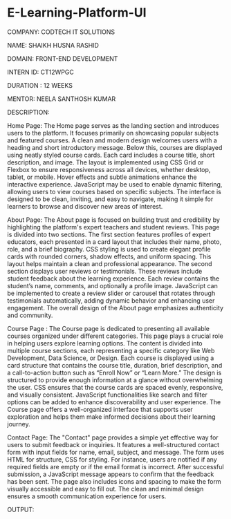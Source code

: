 # E-Learning-Platform-UI

COMPANY: CODTECH IT SOLUTIONS 

NAME: SHAIKH HUSNA RASHID 

DOMAIN: FRONT-END DEVELOPMENT 

INTERN ID: CT12WPGC 

DURATION : 12 WEEKS 

MENTOR: NEELA SANTHOSH KUMAR

DESCRIPTION:

Home Page:  The Home page serves as the landing section and introduces users to the platform. It focuses primarily on showcasing popular subjects and featured courses. A clean and modern design welcomes users with a heading and short introductory message. Below this, courses are displayed using neatly styled course cards. Each card includes a course title, short description, and image. The layout is implemented using CSS Grid or Flexbox to ensure responsiveness across all devices, whether desktop, tablet, or mobile.
  Hover effects and subtle animations enhance the interactive experience. JavaScript may be used to enable dynamic filtering, allowing users to view courses based on specific subjects. The interface is designed to be clean, inviting, and easy to navigate, making it simple for learners to browse and discover new areas of interest.

About Page: The About page is focused on building trust and credibility by highlighting the platform's expert teachers and student reviews. This page is divided into two sections.
     The first section features profiles of expert educators, each presented in a card layout that includes their name, photo, role, and a brief biography. CSS styling is used to create elegant profile cards with rounded corners, shadow effects, and uniform spacing. This layout helps maintain a clean and professional appearance.
        The second section displays user reviews or testimonials. These reviews include student feedback about the learning experience. Each review contains the student’s name, comments, and optionally a profile image. JavaScript can be implemented to create a review slider or carousel that rotates through testimonials automatically, adding dynamic behavior and enhancing user engagement. The overall design of the About page emphasizes authenticity and community.


Course Page : The Course page is dedicated to presenting all available courses organized under different categories. This page plays a crucial role in helping users explore learning options. The content is divided into multiple course sections, each representing a specific category like Web Development, Data Science, or Design.
      Each course is displayed using a card structure that contains the course title, duration, brief description, and a call-to-action button such as “Enroll Now” or “Learn More.” The design is structured to provide enough information at a glance without overwhelming the user. CSS ensures that the course cards are spaced evenly, responsive, and visually consistent. JavaScript functionalities like search and filter options can be added to enhance discoverability and user experience.
    The Course page offers a well-organized interface that supports user exploration and helps them make informed decisions about their learning journey.

Contact Page:  The "Contact" page provides a simple yet effective way for users to submit feedback or inquiries. It features a well-structured contact form with input fields for name, email, subject, and message. The form uses HTML for structure, CSS for styling. For instance, users are notified if any required fields are empty or if the email format is incorrect.
        After successful submission, a JavaScript message appears to confirm that the feedback has been sent. The page also includes icons and spacing to make the form visually accessible and easy to fill out. The clean and minimal design ensures a smooth communication experience for users.



OUTPUT:






